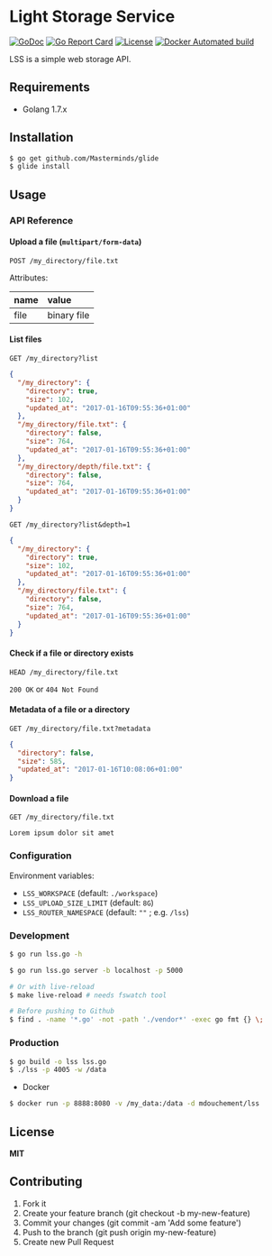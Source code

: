 # Light Storage Service

[![GoDoc](https://img.shields.io/badge/godoc-reference-blue.svg)](https://godoc.org/github.com/mdouchement/lss)
[![Go Report Card](https://goreportcard.com/badge/github.com/mdouchement/lss)](https://goreportcard.com/report/github.com/mdouchement/lss)
[![License](https://img.shields.io/github/license/mdouchement/lss.svg)](http://opensource.org/licenses/MIT)
[![Docker Automated build](https://img.shields.io/docker/automated/mdouchement/lss.svg)](https://hub.docker.com/r/mdouchement/lss/)

LSS is a simple web storage API.

## Requirements

- Golang 1.7.x

## Installation

```bash
$ go get github.com/Masterminds/glide
$ glide install
```

## Usage

### API Reference

#### Upload a file (`multipart/form-data`)

```
POST /my_directory/file.txt
```

Attributes:

name | value
:--- | :---
file | binary file


#### List files

```
GET /my_directory?list
```

```json
{
  "/my_directory": {
    "directory": true,
    "size": 102,
    "updated_at": "2017-01-16T09:55:36+01:00"
  },
  "/my_directory/file.txt": {
    "directory": false,
    "size": 764,
    "updated_at": "2017-01-16T09:55:36+01:00"
  },
  "/my_directory/depth/file.txt": {
    "directory": false,
    "size": 764,
    "updated_at": "2017-01-16T09:55:36+01:00"
  }
}
```

```
GET /my_directory?list&depth=1
```

```json
{
  "/my_directory": {
    "directory": true,
    "size": 102,
    "updated_at": "2017-01-16T09:55:36+01:00"
  },
  "/my_directory/file.txt": {
    "directory": false,
    "size": 764,
    "updated_at": "2017-01-16T09:55:36+01:00"
  }
}
```


#### Check if a file or directory exists

```
HEAD /my_directory/file.txt
```

`200 OK` or `404 Not Found`


#### Metadata of a file or a directory

```
GET /my_directory/file.txt?metadata
```

```json
{
  "directory": false,
  "size": 585,
  "updated_at": "2017-01-16T10:08:06+01:00"
}
```


#### Download a file

```
GET /my_directory/file.txt
```

```
Lorem ipsum dolor sit amet
```


### Configuration

Environment variables:
- `LSS_WORKSPACE` (default: `./workspace`)
- `LSS_UPLOAD_SIZE_LIMIT` (default: `8G`)
- `LSS_ROUTER_NAMESPACE` (default: `""` ; e.g. `/lss`)

### Development

```bash
$ go run lss.go -h

$ go run lss.go server -b localhost -p 5000

# Or with live-reload
$ make live-reload # needs fswatch tool

# Before pushing to Github
$ find . -name '*.go' -not -path './vendor*' -exec go fmt {} \;
```

### Production

```bash
$ go build -o lss lss.go
$ ./lss -p 4005 -w /data
```

- Docker

```bash
$ docker run -p 8888:8080 -v /my_data:/data -d mdouchement/lss
```

## License

**MIT**

## Contributing

1. Fork it
2. Create your feature branch (git checkout -b my-new-feature)
3. Commit your changes (git commit -am 'Add some feature')
5. Push to the branch (git push origin my-new-feature)
6. Create new Pull Request
